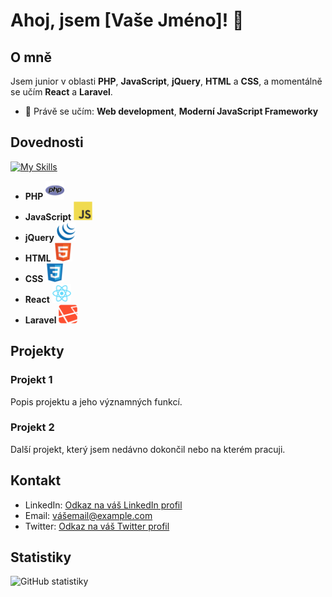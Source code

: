 # Ahoj, jsem [Vaše Jméno]! 👋

## O mně
Jsem junior v oblasti **PHP**, **JavaScript**, **jQuery**, **HTML** a **CSS**, a momentálně se učím **React** a **Laravel**.

- 🌱 Právě se učím: **Web development**, **Moderní JavaScript Frameworky**

## Dovednosti
[![My Skills](https://skillicons.dev/icons?i=js,jquery,php,html,css)](https://skillicons.dev)

- **PHP** <img src="https://raw.githubusercontent.com/devicons/devicon/master/icons/php/php-original.svg" alt="PHP icon" width="30" height="30">
- **JavaScript** <img src="https://raw.githubusercontent.com/devicons/devicon/master/icons/javascript/javascript-original.svg" alt="JavaScript icon" width="30" height="30">
- **jQuery** <img src="https://raw.githubusercontent.com/devicons/devicon/master/icons/jquery/jquery-original.svg" alt="jQuery icon" width="30" height="30">
- **HTML** <img src="https://raw.githubusercontent.com/devicons/devicon/master/icons/html5/html5-original.svg" alt="HTML icon" width="30" height="30">
- **CSS** <img src="https://raw.githubusercontent.com/devicons/devicon/master/icons/css3/css3-original.svg" alt="CSS icon" width="30" height="30">
- **React** <img src="https://raw.githubusercontent.com/devicons/devicon/master/icons/react/react-original.svg" alt="React icon" width="30" height="30">
- **Laravel** <img src="https://raw.githubusercontent.com/devicons/devicon/master/icons/laravel/laravel-plain.svg" alt="Laravel icon" width="30" height="30">


## Projekty
### Projekt 1
Popis projektu a jeho významných funkcí.

### Projekt 2
Další projekt, který jsem nedávno dokončil nebo na kterém pracuji.

## Kontakt
- LinkedIn: [Odkaz na váš LinkedIn profil](odkaz)
- Email: vášemail@example.com
- Twitter: [Odkaz na váš Twitter profil](odkaz)

## Statistiky
![GitHub statistiky](https://github-readme-stats.vercel.app/api?username=vašeGithubUživatelskéJméno&show_icons=true)

